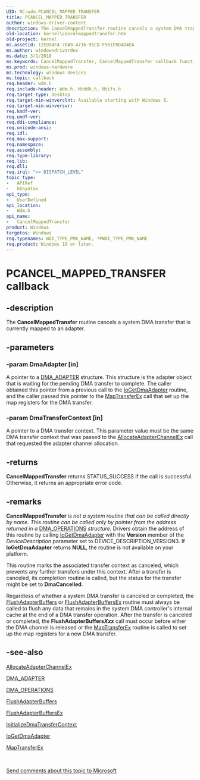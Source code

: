```yaml
---
UID: NC:wdm.PCANCEL_MAPPED_TRANSFER
title: PCANCEL_MAPPED_TRANSFER
author: windows-driver-content
description: The CancelMappedTransfer routine cancels a system DMA transfer that is currently mapped to an adapter.
old-location: kernel\cancelmappedtransfer.htm
old-project: kernel
ms.assetid: 12ED94F4-70A9-4716-91CD-F561F0D4D4EA
ms.author: windowsdriverdev
ms.date: 3/1/2018
ms.keywords: CancelMappedTransfer, CancelMappedTransfer callback function [Kernel-Mode Driver Architecture], PCANCEL_MAPPED_TRANSFER, kernel.cancelmappedtransfer, wdm/CancelMappedTransfer
ms.prod: windows-hardware
ms.technology: windows-devices
ms.topic: callback
req.header: wdm.h
req.include-header: Wdm.h, Ntddk.h, Ntifs.h
req.target-type: Desktop
req.target-min-winverclnt: Available starting with Windows 8.
req.target-min-winversvr: 
req.kmdf-ver: 
req.umdf-ver: 
req.ddi-compliance: 
req.unicode-ansi: 
req.idl: 
req.max-support: 
req.namespace: 
req.assembly: 
req.type-library: 
req.lib: 
req.dll: 
req.irql: "<= DISPATCH_LEVEL"
topic_type:
-	APIRef
-	kbSyntax
api_type:
-	UserDefined
api_location:
-	Wdm.h
api_name:
-	CancelMappedTransfer
product: Windows
targetos: Windows
req.typenames: WDI_TYPE_PMK_NAME, *PWDI_TYPE_PMK_NAME
req.product: Windows 10 or later.
---
```


# PCANCEL_MAPPED_TRANSFER callback


## -description


The <b>CancelMappedTransfer</b> routine cancels a system DMA transfer that is currently mapped to an adapter.


## -parameters




### -param DmaAdapter [in]

A pointer to a <a href="https://msdn.microsoft.com/library/windows/hardware/ff544062">DMA_ADAPTER</a> structure. This structure is the adapter object that is waiting for the pending DMA transfer to complete. The caller obtained this pointer from a previous call to the <a href="https://msdn.microsoft.com/library/windows/hardware/ff549220">IoGetDmaAdapter</a> routine, and the caller passed this pointer to the <a href="https://msdn.microsoft.com/library/windows/hardware/hh406521">MapTransferEx</a> call that set up the map registers for the DMA transfer.


### -param DmaTransferContext [in]

A pointer to a DMA transfer context. This parameter value must be the same DMA transfer context that was passed to the <a href="https://msdn.microsoft.com/library/windows/hardware/hh406340">AllocateAdapterChannelEx</a> call that requested the adapter channel allocation.


## -returns



<b>CancelMappedTransfer</b> returns STATUS_SUCCESS if the call is successful. Otherwise, it returns an appropriate error code.




## -remarks



<b>CancelMappedTransfer</b><i> is not a system routine that can be called directly by name. This routine can be called only by pointer from the address returned in a </i><a href="https://msdn.microsoft.com/library/windows/hardware/ff544071">DMA_OPERATIONS</a><i> structure. </i>Drivers obtain the address of this routine by calling <a href="https://msdn.microsoft.com/library/windows/hardware/ff549220">IoGetDmaAdapter</a> with the <b>Version</b> member of the <i>DeviceDescription</i> parameter set to DEVICE_DESCRIPTION_VERSION3. If <b>IoGetDmaAdapter</b> returns <b>NULL</b>, the routine is not available on your platform.

This routine marks the associated transfer context as canceled, which prevents any further transfers under this context. After a transfer is canceled, its completion routine is called, but the status for the transfer might be set to <b>DmaCancelled</b>.

Regardless of whether a system DMA transfer is canceled or completed, the <a href="https://msdn.microsoft.com/library/windows/hardware/ff545917">FlushAdapterBuffers</a> or <a href="https://msdn.microsoft.com/library/windows/hardware/hh451102">FlushAdapterBuffersEx</a> routine must always be called to flush any data that remains in the system DMA controller's internal cache at the end of a DMA transfer operation. After the transfer is canceled or completed, the <b>FlushAdapterBuffers<i>Xxx</i></b> call must occur before either the DMA channel is released or the <a href="https://msdn.microsoft.com/library/windows/hardware/hh406521">MapTransferEx</a> routine is called to set up the map registers for a new DMA transfer.




## -see-also




<a href="https://msdn.microsoft.com/library/windows/hardware/hh406340">AllocateAdapterChannelEx</a>



<a href="https://msdn.microsoft.com/library/windows/hardware/ff544062">DMA_ADAPTER</a>



<a href="https://msdn.microsoft.com/library/windows/hardware/ff544071">DMA_OPERATIONS</a>



<a href="https://msdn.microsoft.com/library/windows/hardware/ff545917">FlushAdapterBuffers</a>



<a href="https://msdn.microsoft.com/library/windows/hardware/hh451102">FlushAdapterBuffersEx</a>



<a href="https://msdn.microsoft.com/library/windows/hardware/hh451191">InitializeDmaTransferContext</a>



<a href="https://msdn.microsoft.com/library/windows/hardware/ff549220">IoGetDmaAdapter</a>



<a href="https://msdn.microsoft.com/library/windows/hardware/hh406521">MapTransferEx</a>
 

 

<a href="mailto:wsddocfb@microsoft.com?subject=Documentation%20feedback [kernel\kernel]:%20PCANCEL_MAPPED_TRANSFER callback function%20 RELEASE:%20(3/1/2018)&amp;body=%0A%0APRIVACY STATEMENT%0A%0AWe use your feedback to improve the documentation. We don't use your email address for any other purpose, and we'll remove your email address from our system after the issue that you're reporting is fixed. While we're working to fix this issue, we might send you an email message to ask for more info. Later, we might also send you an email message to let you know that we've addressed your feedback.%0A%0AFor more info about Microsoft's privacy policy, see http://privacy.microsoft.com/en-us/default.aspx." title="Send comments about this topic to Microsoft">Send comments about this topic to Microsoft</a>

